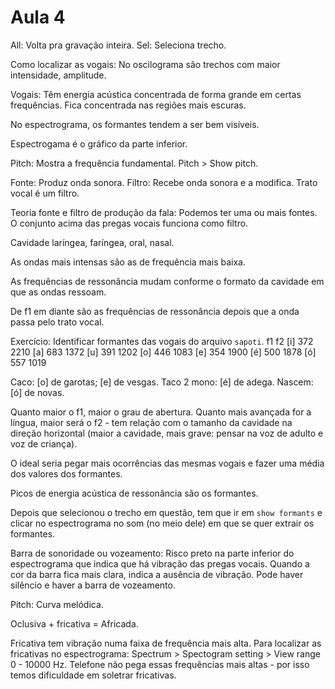 Aula 4
======

All: Volta pra gravação inteira.
Sel: Seleciona trecho.

Como localizar as vogais: No oscilograma são trechos com maior intensidade, amplitude.

Vogais: Têm energia acústica concentrada de forma grande em certas frequências. Fica concentrada nas regiões mais escuras.

No espectrograma, os formantes tendem a ser bem visíveis.

Espectrogama é o gráfico da parte inferior.

Pitch: Mostra a frequência fundamental. Pitch > Show pitch.

Fonte: Produz onda sonora. Filtro: Recebe onda sonora e a modifica. Trato vocal é um filtro.

Teoria fonte e filtro de produção da fala: Podemos ter uma ou mais fontes. O conjunto acima das pregas vocais funciona como filtro.

Cavidade laríngea, faríngea, oral, nasal.

As ondas mais intensas são as de frequência mais baixa.

As frequências de ressonância mudam conforme o formato da cavidade em que as ondas ressoam.

De f1 em diante são as frequências de ressonância depois que a onda passa pelo trato vocal.

Exercício: Identificar formantes das vogais do arquivo `sapoti`.
	f1		f2
[i]	372		2210
[a]	683		1372
[u]	391		1202
[o]	446		1083
[e]	354		1900
[é]	500		1878
[ó]	557		1019

Caco: [o] de garotas; [e] de vesgas.
Taco 2 mono: [é] de adega.
Nascem: [ó] de novas.

Quanto maior o f1, maior o grau de abertura. Quanto mais avançada for a língua, maior será o f2 - tem relação com o tamanho da cavidade na direção horizontal (maior a cavidade, mais grave: pensar na voz de adulto e voz de criança).

O ideal seria pegar mais ocorrências das mesmas vogais e fazer uma média dos valores dos formantes.

Picos de energia acústica de ressonância são os formantes.

Depois que selecionou o trecho em questão, tem que ir em `show formants` e clicar no espectrograma no som (no meio dele) em que se quer extrair os formantes.

Barra de sonoridade ou vozeamento: Risco preto na parte inferior do espectrograma que indica que há vibração das pregas vocais. Quando a cor da barra fica mais clara, indica a ausência de vibração. Pode haver silêncio e haver a barra de vozeamento.

Pitch: Curva melódica.

Oclusiva + fricativa = Africada.

Fricativa tem vibração numa faixa de frequência mais alta. Para localizar as fricativas no espectrograma: Spectrum > Spectogram setting > View range 0 - 10000 Hz. Telefone não pega essas frequências mais altas - por isso temos dificuldade em soletrar fricativas.
